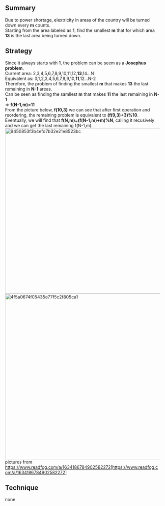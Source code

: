## Summary  
Due to power shortage, elextricity in areas of the country will be turned down every **m** counts.  
Starting from the area labeled as **1**, find the smallest **m** that for which area **13** is the last area being turned down.  

## Strategy  
Since it always starts with **1**, the problem can be seem as a **Josephus problem**.  
Current area: 2,3,4,5,6,7,8,9,10,11,12,**13**,14...N  
Equivalent as: 0,1,2,3,4,5,6,7,8,9,10,**11**,12...N-2  
Therefore, the problem of finding the smallest **m** that makes **13** the last remaining in **N-1** areas.  
Can be seen as finding the samllest **m** that makes **11** the last remaining in **N-1**  
=> **f(N-1,m)=11**  
From the picture below, **f(10,3)** we can see that after first operation and reordering, the remaining problem is equivalent to **(f(9,3)+3)%10**.  
Eventually, we will find that **f(N,m)=(f(N-1,m)+m)%N**, calling it recusively and we can get the last remaining f(N-1,m).  
 <img width="540" alt="9450853f3b4efd7b32e21e8523bc" src="https://user-images.githubusercontent.com/71360064/231338984-586933a2-cd45-47e6-9307-5cca504ad01b.png">
<img width="540" alt="4f5a0674f05435e77f5c2f805ca1" src="https://user-images.githubusercontent.com/71360064/231339006-d8eba7d3-e032-420e-9ae5-a1b4e617471d.png">
pictures from https://www.readfog.com/a/1634186784902582272[https://www.readfog.com/a/1634186784902582272]
## Technique  
none  
